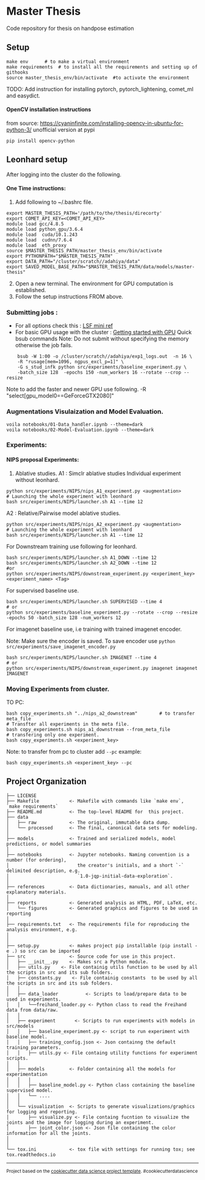 Master Thesis
==============================

Code repository for thesis on handpose estimation

Setup
------------
```
make env      # to make a virtual environment 
make requirements  # to install all the requirements and setting up of githooks
source master_thesis_env/bin/activate  #to activate the environment
```
TODO: Add instruction for installing pytorch, pytorch_lightening, comet_ml and easydict.

#### OpenCV installation instructions
 from source:
https://cyaninfinite.com/installing-opencv-in-ubuntu-for-python-3/
unofficial version at pypi

```pip install opencv-python```

Leonhard setup
------------
After logging into the cluster do the following.
#### One Time instructions:

1. Add following to ~/.bashrc  file.

```
export MASTER_THESIS_PATH='/path/to/the/thesis/direcorty'
export COMET_API_KEY=<COMET_API_KEY>
module load gcc/4.8.5
module load python_gpu/3.6.4
module load  cuda/10.1.243
module load  cudnn/7.6.4
module load  eth_proxy
source $MASTER_THESIS_PATH/master_thesis_env/bin/activate 
export PYTHONPATH="$MASTER_THESIS_PATH"
export DATA_PATH="/cluster/scratch//adahiya/data"
export SAVED_MODEL_BASE_PATH="$MASTER_THESIS_PATH/data/models/master-thesis"
```
2. Open a new terminal. The environment for GPU computation is established.
3.  Follow the setup instructions FROM above.


### Submitting jobs :
- For all options check this : [LSF mini ref](https://scicomp.ethz.ch/wiki/LSF_mini_reference)
- For basic GPU usage with the cluster : [Getting started with GPU](https://scicomp.ethz.ch/wiki/Getting_started_with_GPUs)
Quick bsub commands 
Note: Do not submit without specifying the memory otherwise the job fails.

```
    bsub -W 1:00 -o /cluster/scratch//adahiya/exp1_logs.out  -n 16 \
    -R "rusage[mem=1096, ngpus_excl_p=1]" \
    -G s_stud_infk python src/experiments/baseline_experiment.py \
    -batch_size 128  -epochs 150 -num_workers 16 --rotate --crop --resize
```

Note to add the faster and newer GPU use following.
-R "select[gpu_model0==GeForceGTX2080]"

### Augmentations Visulaization and Model Evaluation.
```
voila notebooks/01-Data_handler.ipynb --theme=dark
voila notebooks/02-Model-Evaluation.ipynb --theme=dark
```

### Experiments:

#### NIPS proposal Experiments:
1. Ablative studies. 
A1 : Simclr ablative studies
Individual experiment without leonhard.

```
python src/experiments/NIPS/nips_A1_experiment.py <augmentation> 
# Launching the whole experiment with leonhard
bash src/experiments/NIPS/launcher.sh A1 --time 12
```

A2 : Relative/Pairwise model ablative studies.

```
python src/experiments/NIPS/nips_A2_experiment.py <augmentation> 
# Launching the whole experiment with leonhard
bash src/experiments/NIPS/launcher.sh A1 --time 12
```

For Downstream training use following for leonhard.

```
bash src/experiments/NIPS/launcher.sh A1_DOWN --time 12
bash src/experiments/NIPS/launcher.sh A2_DOWN --time 12
#or
python src/experiments/NIPS/downstream_experiment.py <experiment_key> <experiment_name> <Tag>
```

For supervised baseline use.

```
bash src/experiments/NIPS/launcher.sh SUPERVISED --time 4
# or
python src/experiments/baseline_experiment.py --rotate --crop --resize -epochs 50 -batch_size 128 -num_workers 12
```

For imagenet baseline use, i.e training with trained imagenet encoder.

Note: Make sure the encoder is saved. 
To save encoder use ```python src/experiments/save_imagenet_encoder.py```

```
bash src/experiments/NIPS/launcher.sh IMAGENET --time 4
# or
python src/experiments/NIPS/downstream_experiment.py imagenet imagenet IMAGENET
```
### Moving Experiments from cluster.
TO PC:

```
bash copy_experiments.sh "../nips_a2_downstream"        # to transfer meta_file
# Transfter all experiments in the meta file.
bash copy_experiments.sh nips_a1_downstream --from_meta_file 
# transfering only one experiment.
bash copy_experiments.sh <experiment_key>
```
Note: to transfer from pc to cluster add ```--pc```
example:
```
bash copy_experiments.sh <experiment_key> --pc
```

Project Organization
------------

    ├── LICENSE
    ├── Makefile           <- Makefile with commands like `make env`,  `make requirements`
    ├── README.md          <- The top-level README for  this project.
    ├── data
    │   ├── raw            <- The original, immutable data dump.
    │   └── processed      <- The final, canonical data sets for modeling.
    │  
    ├── models             <- Trained and serialized models, model predictions, or model summaries
    │
    ├── notebooks          <- Jupyter notebooks. Naming convention is a number (for ordering),
    │                         the creator's initials, and a short `-` delimited description, e.g.
    │                         `1.0-jqp-initial-data-exploration`.
    │
    ├── references         <- Data dictionaries, manuals, and all other explanatory materials.
    │
    ├── reports            <- Generated analysis as HTML, PDF, LaTeX, etc.
    │   └── figures        <- Generated graphics and figures to be used in reporting
    │
    ├── requirements.txt   <- The requirements file for reproducing the analysis environment, e.g.
    │
    │
    ├── setup.py           <- makes project pip installable (pip install -e .) so src can be imported
    ├── src                <- Source code for use in this project.
    │   ├── __init__.py    <- Makes src a Python module.
    │   ├── utils.py    <- File containig utils function to be used by all the scripts in src and its sub folders.
    │   ├── constants.py    <- File containig constants  to be used by all the scripts in src and its sub folders.
    │   │
    │   ├── data_loader          <- Scripts to load/prepare data to be used in experiments.
    │   │   └──freihand_loader.py <- Python class to read the Freihand data from data/raw.
    │   │
    │   ├── experiment       <- Scripts to run experiments with models in src/models
    │   │   ├── baseline_experiment.py <- script to run experiment with baseline model.
    │   │   ├── training_config.json <- Json containng the default training parameters.
    │   │   ├── utils.py <- File containg utility functions for experiment scripts.
    │   │
    │   ├── models         <- Folder containing all the models for experimentation
    │   │   |
    │   │   ├── baseline_model.py <- Python class containing the baseline supervised model.
    │   │   └── ....
    │   │
    │   └── visualization  <- Scripts to generate visualizations/graphics for logging and reporting.
    │       ├── visualize.py <- File containg fucntion to visualize the joints and the image for logging during an experiment.
    │       ├── joint_color.json <- Json file containing the color information for all the joints.
    │   
    │
    └── tox.ini            <- tox file with settings for running tox; see tox.readthedocs.io


--------

<p><small>Project based on the <a target="_blank" href="https://drivendata.github.io/cookiecutter-data-science/">cookiecutter data science project template</a>. #cookiecutterdatascience</small></p>

